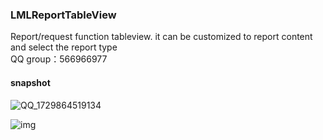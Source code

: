 ### LMLReportTableView
Report/request function tableview. it can be customized to report content and select the report type
<br>QQ group：566966977   

#### snapshot

![QQ_1729864519134](https://github.com/user-attachments/assets/adde9a6f-c54b-4898-871f-999ad6c05291)


![img](https://github.com/liaodalin19903/LMLReportTableView/blob/master/LMLReportTableView.gif)



